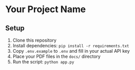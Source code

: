    # Your Project Name

   ## Setup

   1. Clone this repository
   2. Install dependencies: `pip install -r requirements.txt`
   3. Copy `.env.example` to `.env` and fill in your actual API key
   4. Place your PDF files in the `docs/` directory
   5. Run the script: `python app.py`